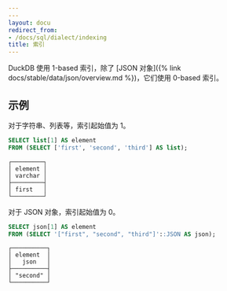 ```yaml
---
---
layout: docu
redirect_from:
- /docs/sql/dialect/indexing
title: 索引
---
```


DuckDB 使用 1-based 索引，除了 [JSON 对象]({% link docs/stable/data/json/overview.md %})，它们使用 0-based 索引。

## 示例

对于字符串、列表等，索引起始值为 1。

```sql
SELECT list[1] AS element
FROM (SELECT ['first', 'second', 'third'] AS list);
```

```text
┌─────────┐
│ element │
│ varchar │
├─────────┤
│ first   │
└─────────┘
```

对于 JSON 对象，索引起始值为 0。

```sql
SELECT json[1] AS element
FROM (SELECT '["first", "second", "third"]'::JSON AS json);
```

```text
┌──────────┐
│ element  │
│   json   │
├──────────┤
│ "second" │
└──────────┘
```